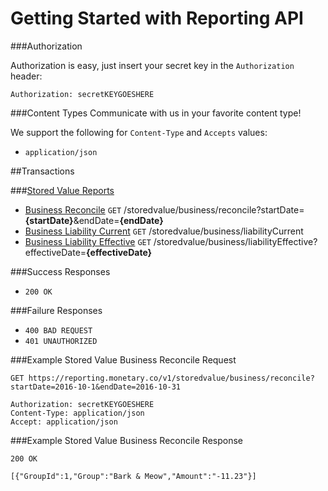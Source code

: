 # Getting Started with Reporting API
###Authorization

Authorization is easy, just insert your secret key in the `Authorization` header:

`Authorization: secretKEYGOESHERE`
  
###Content Types
Communicate with us in your favorite content type!

We support the following for `Content-Type` and `Accepts` values:

* `application/json`

##Transactions

###[Stored Value Reports](STOREDVALUE.md)
* [Business Reconcile](STOREDVALUE.md#load) `GET` /storedvalue/business/reconcile?startDate=**{startDate}**&endDate=**{endDate}**
* [Business Liability Current](STOREDVALUE.md#void-load) `GET` /storedvalue/business/liabilityCurrent
* [Business Liability Effective](STOREDVALUE.md#sale) `GET` /storedvalue/business/liabilityEffective?effectiveDate=**{effectiveDate}**

###Success Responses
* ```200 OK```

###Failure Responses
* ```400 BAD REQUEST```
* ```401 UNAUTHORIZED```

###Example Stored Value Business Reconcile Request

```
GET https://reporting.monetary.co/v1/storedvalue/business/reconcile?startDate=2016-10-1&endDate=2016-10-31

Authorization: secretKEYGOESHERE
Content-Type: application/json
Accept: application/json
```

###Example Stored Value Business Reconcile Response
```
200 OK

[{"GroupId":1,"Group":"Bark & Meow","Amount":"-11.23"}]
```
